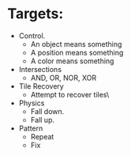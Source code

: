 # Targets:

* Control.
  * An object means something
  * A position means something
  * A color means something
* Intersections
  * AND, OR, NOR, XOR
* Tile Recovery
  * Attempt to recover tiles\
* Physics
  * Fall down.
  * Fall up.
* Pattern
  * Repeat
  * Fix


